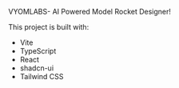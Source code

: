 VYOMLABS- AI Powered Model Rocket Designer!

This project is built with:

- Vite
- TypeScript
- React
- shadcn-ui
- Tailwind CSS
